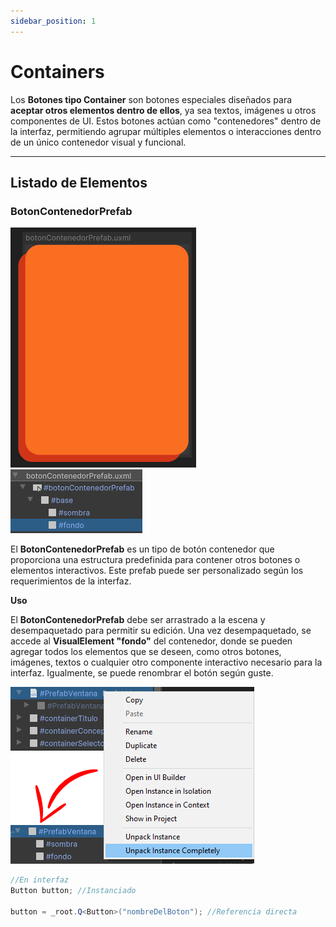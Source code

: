 ```yaml
---
sidebar_position: 1
---
```


# Containers

Los **Botones tipo Container** son botones especiales diseñados para **aceptar otros elementos dentro de ellos**, ya sea textos, imágenes u otros componentes de UI. Estos botones actúan como "contenedores" dentro de la interfaz, permitiendo agrupar múltiples elementos o interacciones dentro de un único contenedor visual y funcional.

---

## Listado de Elementos

### BotonContenedorPrefab

![Ejemplo ](../../../../../static/juego-img/interfaz/componentes/botones/botonContenedorPrefab.png)![Ejemplo ](../../../../../static/juego-img/interfaz/componentes/botones/botonContenedorPrefab2.png)

El **BotonContenedorPrefab** es un tipo de botón contenedor que proporciona una estructura predefinida para contener otros botones o elementos interactivos. Este prefab puede ser personalizado según los requerimientos de la interfaz.


**Uso**

El **BotonContenedorPrefab** debe ser arrastrado a la escena y desempaquetado para permitir su edición. Una vez desempaquetado, se accede al **VisualElement "fondo"** del contenedor, donde se pueden agregar todos los elementos que se deseen, como otros botones, imágenes, textos o cualquier otro componente interactivo necesario para la interfaz. Igualmente, se puede renombrar el botón según guste.


![Ejemplo ](../../../../../static/juego-img/interfaz/componentes/botones/botonContenedorPrefab3.png)

```csharp
//En interfaz
Button button; //Instanciado

button = _root.Q<Button>("nombreDelBoton"); //Referencia directa
```
